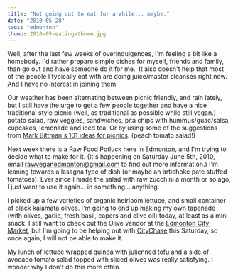 ```yaml
---
title: "Not going out to eat for a while... maybe."
date: "2010-05-28"
tags: "edmonton"
thumb: 2010-05-eatingathome.jpg
---
```


Well, after the last few weeks of overindulgences, I'm feeling a bit like a homebody. I'd rather prepare simple dishes for myself, friends and family, than go out and have someone do it for me.  It also doesn't help that most of the people I typically eat with are doing juice/master cleanses right now. And I have no interest in joining them.  

Our weather has been alternating between picnic friendly, and rain lately, but I still have the urge to get a few people together and have a nice traditional style picnic (well, as traditional as possible while still vegan.) potato salad, raw veggies, sandwiches, pita chips with hummus/guac/salsa, cupcakes, lemonade and iced tea. Or by using some of the suggestions from [Mark Bittman's 101 ideas for picnics](http://www.nytimes.com/2008/07/02/dining/02mini.html). (peach tomato salad!)  

Next week there is a Raw Food Potluck here in Edmonton, and I'm trying to decide what to make for it. (It's happening on Saturday June 5th, 2010, email rawveganedmonton@gmail.com to find out more information.) I'm leaning towards a lasagna type of dish (or maybe an artichoke pate stuffed tomatoes). Ever since I made the salad with raw zucchini a month or so ago, I just want to use it again... in something... anything.  

I picked up a few varieties of organic heirloom lettuce, and small container of black kalamata olives. I'm going to end up making my own tapenade (with olives, garlic, fresh basil, capers and olive oil) today, at least as a mini snack. I still want to check out the Olive vendor at the [Edmonton City Market](http://www.city-market.ca/), but I'm going to be helping out with [CityChase](http://www.citychase.com/) this Saturday, so once again, I will not be able to make it.  

My lunch of lettuce wrapped quinoa with julienned tofu and a side of avocado tomato salad topped with sliced olives was really satisfying. I wonder why I don't do this more often.

